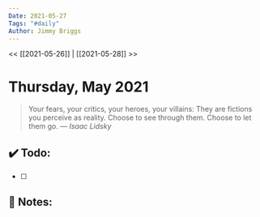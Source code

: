 ```yaml
---
Date: 2021-05-27
Tags: "#daily"
Author: Jimmy Briggs
---
```


<< [[2021-05-26]] | [[2021-05-28]] >>

# Thursday, May 2021

> Your fears, your critics, your heroes, your villains: They are fictions you perceive as reality. Choose to see through them. Choose to let them go.
> &mdash; <cite>Isaac Lidsky</cite>


## ✔️ Todo:

- [ ] 

## 📝 Notes: